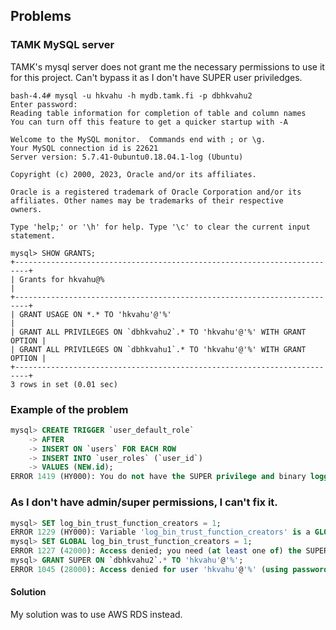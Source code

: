 ## Problems

### TAMK MySQL server

TAMK's mysql server does not grant me the necessary permissions to use it for this project. Can't bypass it as I don't have SUPER user priviledges.

```
bash-4.4# mysql -u hkvahu -h mydb.tamk.fi -p dbhkvahu2
Enter password:
Reading table information for completion of table and column names
You can turn off this feature to get a quicker startup with -A

Welcome to the MySQL monitor.  Commands end with ; or \g.
Your MySQL connection id is 22621
Server version: 5.7.41-0ubuntu0.18.04.1-log (Ubuntu)

Copyright (c) 2000, 2023, Oracle and/or its affiliates.

Oracle is a registered trademark of Oracle Corporation and/or its
affiliates. Other names may be trademarks of their respective
owners.

Type 'help;' or '\h' for help. Type '\c' to clear the current input statement.

mysql> SHOW GRANTS;
+-------------------------------------------------------------------------+
| Grants for hkvahu@%                                                     |
+-------------------------------------------------------------------------+
| GRANT USAGE ON *.* TO 'hkvahu'@'%'                                      |
| GRANT ALL PRIVILEGES ON `dbhkvahu2`.* TO 'hkvahu'@'%' WITH GRANT OPTION |
| GRANT ALL PRIVILEGES ON `dbhkvahu1`.* TO 'hkvahu'@'%' WITH GRANT OPTION |
+-------------------------------------------------------------------------+
3 rows in set (0.01 sec)
```

### Example of the problem

```sql
mysql> CREATE TRIGGER `user_default_role`
    -> AFTER
    -> INSERT ON `users` FOR EACH ROW
    -> INSERT INTO `user_roles` (`user_id`)
    -> VALUES (NEW.id);
ERROR 1419 (HY000): You do not have the SUPER privilege and binary logging is enabled (you *might* want to use the less safe log_bin_trust_function_creators variable)
```

### As I don't have admin/super permissions, I can't fix it.

```sql
mysql> SET log_bin_trust_function_creators = 1;
ERROR 1229 (HY000): Variable 'log_bin_trust_function_creators' is a GLOBAL variable and should be set with SET GLOBAL
mysql> SET GLOBAL log_bin_trust_function_creators = 1;
ERROR 1227 (42000): Access denied; you need (at least one of) the SUPER privilege(s) for this operation
mysql> GRANT SUPER ON `dbhkvahu2`.* TO 'hkvahu'@'%';
ERROR 1045 (28000): Access denied for user 'hkvahu'@'%' (using password: YES)
```

#### Solution

My solution was to use AWS RDS instead.
